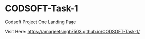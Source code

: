 # CODSOFT-Task-1
Codsoft Project One
Landing Page

Visit Here: https://amarjeetsingh7503.github.io/CODSOFT-Task-1/
